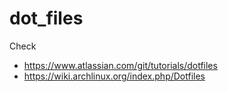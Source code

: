 # dot_files

Check

* https://www.atlassian.com/git/tutorials/dotfiles
* https://wiki.archlinux.org/index.php/Dotfiles
